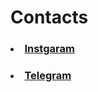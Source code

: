 <h1> Contacts </h1>
<h3><li><a href="https://instagram.com/dastix">Instgaram</a></li></h3>
<h3><li><a href="https://t.me/Pwwwww">Telegram</a></li></h3>